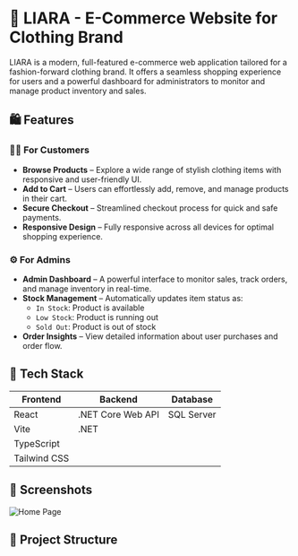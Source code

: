 # 👗 LIARA - E-Commerce Website for Clothing Brand

LIARA is a modern, full-featured e-commerce web application tailored for a fashion-forward clothing brand. It offers a seamless shopping experience for users and a powerful dashboard for administrators to monitor and manage product inventory and sales.

## 🛍️ Features

### 🧑‍💻 For Customers
- **Browse Products** – Explore a wide range of stylish clothing items with responsive and user-friendly UI.
- **Add to Cart** – Users can effortlessly add, remove, and manage products in their cart.
- **Secure Checkout** – Streamlined checkout process for quick and safe payments.
- **Responsive Design** – Fully responsive across all devices for optimal shopping experience.

### ⚙️ For Admins
- **Admin Dashboard** – A powerful interface to monitor sales, track orders, and manage inventory in real-time.
- **Stock Management** – Automatically updates item status as:
  - `In Stock`: Product is available
  - `Low Stock`: Product is running out
  - `Sold Out`: Product is out of stock
- **Order Insights** – View detailed information about user purchases and order flow.

## 🚀 Tech Stack

| Frontend  | Backend       | Database    |
|-----------|---------------|-------------|
| React     | .NET Core Web API | SQL Server |
| Vite      | .NET          |             |
| TypeScript|               |             |
| Tailwind CSS |           |             |

## 📸 Screenshots

![Home Page](images/Home-page.png)

## 📁 Project Structure

